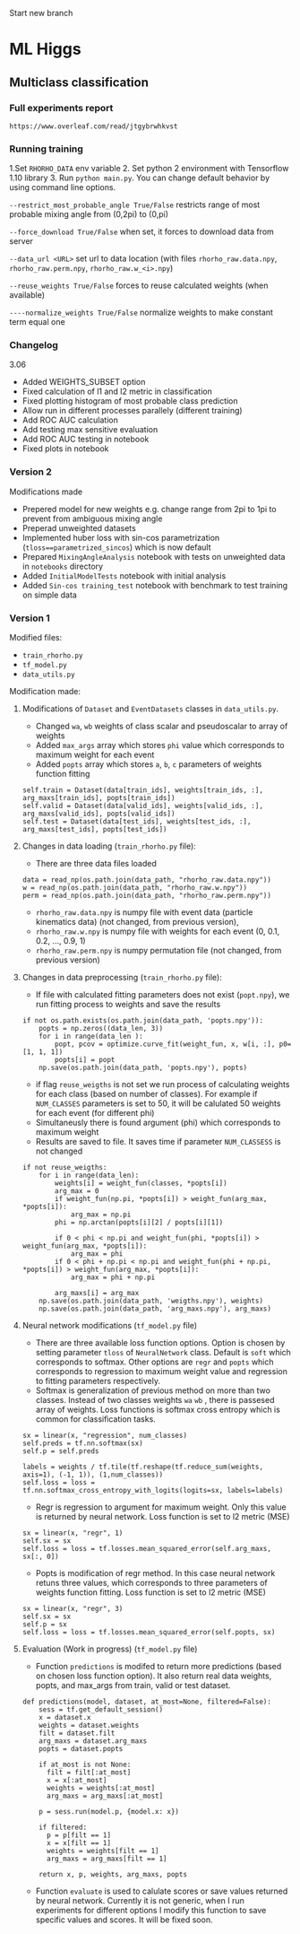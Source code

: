 Start new branch
# ML Higgs
## Multiclass classification
### Full experiments report
```https://www.overleaf.com/read/jtgybrwhkvst```
### Running training
1.Set `RHORHO_DATA` env variable
2. Set python 2 environment with Tensorflow 1.10 library
3. Run `python main.py`. You can change default behavior by using command line options.

`--restrict_most_probable_angle True/False` restricts range of most probable mixing angle from (0,2pi) to (0,pi)

`--force_download True/False` when set, it forces to download data from server

`--data_url <URL>` set url to data location (with files `rhorho_raw.data.npy`, `rhorho_raw.perm.npy`, `rhorho_raw.w_<i>.npy`)

`--reuse_weights True/False` forces to reuse calculated weights (when available)

`----normalize_weights True/False` normalize weights to make constant term equal one
### Changelog
3.06
- Added WEIGHTS_SUBSET option
- Fixed calculation of l1 and l2 metric in classification
- Fixed plotting histogram of most probable class prediction
- Allow run in different processes parallely (different training)
- Add ROC AUC calculation
- Add testing max sensitive evaluation
- Add ROC AUC testing in notebook
- Fixed plots in notebook

### Version 2
Modifications made

- Prepered model for new weights e.g. change range from 2pi to 1pi to prevent from ambiguous mixing angle
- Preperad unweighted datasets
- Implemented huber loss with sin-cos parametrization (`tloss==parametrized_sincos`) which is now default
- Prepared `MixingAngleAnalysis` notebook with tests on unweighted data in `notebooks` directory
- Added `InitialModelTests` notebook with initial analysis 
- Added `Sin-cos training_test` notebook with benchmark to test training on simple data

### Version 1
Modified files:
- `train_rhorho.py`
- `tf_model.py`
- `data_utils.py`

Modification made:
1. Modifications of `Dataset` and `EventDatasets` classes in `data_utils.py`.
    - Changed `wa`, `wb` weights of class scalar and pseudoscalar to array of weights
    - Added `max_args` array which stores `phi` value which corresponds to maximum weight for each event
    - Added `popts` array which stores `a`, `b`, `c` parameters of weights function fitting
    ```
    self.train = Dataset(data[train_ids], weights[train_ids, :], arg_maxs[train_ids], popts[train_ids])
    self.valid = Dataset(data[valid_ids], weights[valid_ids, :], arg_maxs[valid_ids], popts[valid_ids])
    self.test = Dataset(data[test_ids], weights[test_ids, :], arg_maxs[test_ids], popts[test_ids])
    ```
2. Changes in data loading (`train_rhorho.py` file):
    - There are three data files loaded
    ```
    data = read_np(os.path.join(data_path, "rhorho_raw.data.npy"))
    w = read_np(os.path.join(data_path, "rhorho_raw.w.npy"))
    perm = read_np(os.path.join(data_path, "rhorho_raw.perm.npy"))
    ```
    - `rhorho_raw.data.npy` is numpy file with event data (particle kinematics data) (not changed, from previous version),
    - `rhorho_raw.w.npy` is numpy file with weights for each event (0, 0.1, 0.2, ..., 0.9, 1)
    - `rhorho_raw.perm.npy` is numpy permutation file (not changed, from previous version)

3. Changes in data preprocessing (`train_rhorho.py` file):
    - If file with calculated fitting parameters does not exist (`popt.npy`), we run fitting process to weights and save the results
    ```angular2
    if not os.path.exists(os.path.join(data_path, 'popts.npy')):
        popts = np.zeros((data_len, 3))
        for i in range(data_len ):
            popt, pcov = optimize.curve_fit(weight_fun, x, w[i, :], p0=[1, 1, 1])
            popts[i] = popt
        np.save(os.path.join(data_path, 'popts.npy'), popts)
    ```
    - if flag `reuse_weigths` is not set we run process of calculating weights for each class (based on number of classes). For example if `NUM_CLASSES` parameters is set to 50, it will be calulated 50 weights for each event (for different phi)
    - Simultaneusly there is found argument (phi) which corresponds to maximum weight
    - Results are saved to file. It saves time if parameter `NUM_CLASSESS` is not changed
    ```
    if not reuse_weigths:
        for i in range(data_len):
            weights[i] = weight_fun(classes, *popts[i])
            arg_max = 0
            if weight_fun(np.pi, *popts[i]) > weight_fun(arg_max, *popts[i]):
                arg_max = np.pi
            phi = np.arctan(popts[i][2] / popts[i][1])

            if 0 < phi < np.pi and weight_fun(phi, *popts[i]) > weight_fun(arg_max, *popts[i]):
                arg_max = phi
            if 0 < phi + np.pi < np.pi and weight_fun(phi + np.pi, *popts[i]) > weight_fun(arg_max, *popts[i]):
                arg_max = phi + np.pi

            arg_maxs[i] = arg_max
        np.save(os.path.join(data_path, 'weigths.npy'), weights)
        np.save(os.path.join(data_path, 'arg_maxs.npy'), arg_maxs)
    ```

3. Neural network modifications (`tf_model.py` file)
    - There are three available loss function options. Option is chosen by setting parameter `tloss` of `NeuralNetwork` class. Default is `soft` which corresponds to softmax. Other options are `regr` and `popts` which corresponds to regression to maximum weight value and regression to fitting parameters respectively.
    - Softmax is generalization of previous method on more than two classes. Instead of two classes weights `wa` `wb` , there is passesed array of weights. Loss functions is softmax cross entropy which is common for classification tasks.
    ```angular2
    sx = linear(x, "regression", num_classes)
    self.preds = tf.nn.softmax(sx)
    self.p = self.preds

    labels = weights / tf.tile(tf.reshape(tf.reduce_sum(weights, axis=1), (-1, 1)), (1,num_classes))
    self.loss = loss = tf.nn.softmax_cross_entropy_with_logits(logits=sx, labels=labels)
    ```
    - Regr is regression to argument for maximum weight. Only this value is returned by neural network. Loss function is set to l2 metric (MSE)
    ```
    sx = linear(x, "regr", 1)
    self.sx = sx
    self.loss = loss = tf.losses.mean_squared_error(self.arg_maxs, sx[:, 0])
    ```
    - Popts is modification of regr method. In this case neural network retuns three values, which corresponds to three parameters of weights function fitting. Loss function is set to l2 metric (MSE)
    ```
    sx = linear(x, "regr", 3)
    self.sx = sx
    self.p = sx
    self.loss = loss = tf.losses.mean_squared_error(self.popts, sx)
    ```
4. Evaluation (Work in progress) (`tf_model.py` file)
    - Function `predictions` is modifed to return more predictions (based on chosen loss function option). It also return real data weights, popts, and max_args from train, valid or test dataset.
    ```angular2
    def predictions(model, dataset, at_most=None, filtered=False):
        sess = tf.get_default_session()
        x = dataset.x
        weights = dataset.weights
        filt = dataset.filt
        arg_maxs = dataset.arg_maxs
        popts = dataset.popts

        if at_most is not None:
          filt = filt[:at_most]
          x = x[:at_most]
          weights = weights[:at_most]
          arg_maxs = arg_maxs[:at_most]

        p = sess.run(model.p, {model.x: x})

        if filtered:
          p = p[filt == 1]
          x = x[filt == 1]
          weights = weights[filt == 1]
          arg_maxs = arg_maxs[filt == 1]

        return x, p, weights, arg_maxs, popts
    ```
    - Function `evaluate` is used to calulate scores or save values returned by neural network. Currently it is not generic, when I run experiments for different options I modify this function to save specific values and scores. It will be fixed soon.  
